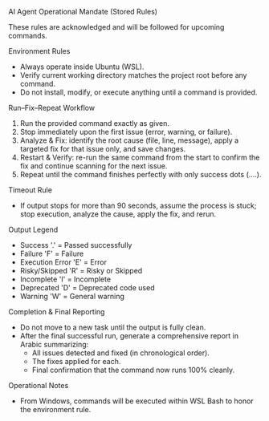 AI Agent Operational Mandate (Stored Rules)

These rules are acknowledged and will be followed for upcoming commands.

Environment Rules

- Always operate inside Ubuntu (WSL).
- Verify current working directory matches the project root before any command.
- Do not install, modify, or execute anything until a command is provided.

Run–Fix–Repeat Workflow

1. Run the provided command exactly as given.
2. Stop immediately upon the first issue (error, warning, or failure).
3. Analyze & Fix: identify the root cause (file, line, message), apply a targeted fix for that issue only, and save changes.
4. Restart & Verify: re-run the same command from the start to confirm the fix and continue scanning for the next issue.
5. Repeat until the command finishes perfectly with only success dots (....).

Timeout Rule

- If output stops for more than 90 seconds, assume the process is stuck; stop execution, analyze the cause, apply the fix, and rerun.

Output Legend

- Success '.' = Passed successfully
- Failure 'F' = Failure
- Execution Error 'E' = Error
- Risky/Skipped 'R' = Risky or Skipped
- Incomplete 'I' = Incomplete
- Deprecated 'D' = Deprecated code used
- Warning 'W' = General warning

Completion & Final Reporting

- Do not move to a new task until the output is fully clean.
- After the final successful run, generate a comprehensive report in Arabic summarizing:
    - All issues detected and fixed (in chronological order).
    - The fixes applied for each.
    - Final confirmation that the command now runs 100% cleanly.

Operational Notes

- From Windows, commands will be executed within WSL Bash to honor the environment rule.
